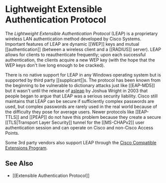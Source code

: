 # Lightweight Extensible Authentication Protocol

The _Lightweight Extensible Authentication Protocol_ (LEAP) is a proprietary wireless LAN authentication method developed by Cisco Systems.  Important features of LEAP are dynamic [[WEP]] keys and mutual [[authentication]] (between a wireless client and a [[RADIUS]] server). LEAP allows for clients to reauthenticate frequently; upon each successful authentication, the clients acquire a new WEP key (with the hope that the WEP keys don't live long enough to be cracked).

There is no native support for LEAP in any Windows operating system but is supported by third party [[supplicant]]s. The protocol has been known from the beginning to be vulnerable to dictionary attacks just like [[EAP-MD5]] but it wasn't until the release of [asleap](http://asleap.sourceforge.net) by Joshua Wright in 2003 that people began to argue that LEAP was a serious security liability. Cisco still maintains that LEAP can be secure if sufficiently complex passwords are used, but complex passwords are rarely used in the real world because of the difficulty they pose for average users.  Newer protocols like [[EAP-TTLS]] and [[PEAP]] do not have this problem because they create a secure [[TLS|Transport Layer Security]] tunnel for the [[MS-CHAPv2]] user authentication session and can operate on Cisco and non-Cisco Access Points.

Some 3rd party vendors also support LEAP through the [Cisco Compatible Extensions Program](http://www.cisco.com/web/partners/pr46/pr147/partners_pgm_concept_home.html).

## See Also
* [[Extensible Authentication Protocol]]